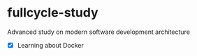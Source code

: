 # fullcycle-study
Advanced study on modern software development architecture

- [x] Learning about Docker
